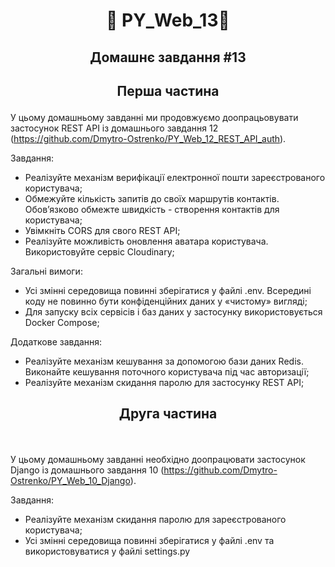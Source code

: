 #  <p align="center">:robot:  PY_Web_13:robot:  </p>

## <p align="center">Домашнє завдання #13</p>

## <p align="center">Перша частина</p>

​У цьому домашньому завданні ми продовжуємо доопрацьовувати застосунок REST API із домашнього завдання 12 (https://github.com/Dmytro-Ostrenko/PY_Web_12_REST_API_auth).

Завдання:

- Реалізуйте механізм верифікації електронної пошти зареєстрованого користувача;
- Обмежуйте кількість запитів до своїх маршрутів контактів. Обов’язково обмежте швидкість - створення контактів для користувача;
- Увімкніть CORS для свого REST API;
- Реалізуйте можливість оновлення аватара користувача. Використовуйте сервіс Cloudinary;


Загальні вимоги:

- Усі змінні середовища повинні зберігатися у файлі .env. Всередині коду не повинно бути конфіденційних даних у «чистому» вигляді;
- Для запуску всіх сервісів і баз даних у застосунку використовується Docker Compose;

Додаткове завдання:

- Реалізуйте механізм кешування за допомогою бази даних Redis. Виконайте кешування поточного користувача під час авторизації;
- Реалізуйте механізм скидання паролю для застосунку REST API;



## <p align="center">Друга частина</p>

​

У цьому домашньому завданні необхідно доопрацювати застосунок Django із домашнього завдання 10 (https://github.com/Dmytro-Ostrenko/PY_Web_10_Django).

Завдання:



- Реалізуйте механізм скидання паролю для зареєстрованого користувача;
- Усі змінні середовища повинні зберігатися у файлі .env та використовуватися у файлі settings.py
